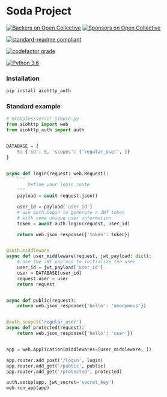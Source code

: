 # Soda Project

[![Backers on Open Collective](https://opencollective.com/standard-readme/backers/badge.svg?style=flat-square)](#backers) [![Sponsors on Open Collective](https://opencollective.com/standard-readme/sponsors/badge.svg?style=flat-square)](#sponsors) 


[![standard-readme compliant](https://img.shields.io/badge/readme%20style-standard-brightgreen.svg?style=flat-square)](https://github.com/RichardLitt/standard-readme)

[![codefactor grade](https://www.codefactor.io/repository/github/mgurdal/soda/badge?style=flat-square)](https://www.codefactor.io/repository/github/mgurdal/soda/badge?style=flat-square)

[![Python 3.6](https://img.shields.io/badge/python-3.6-brightgreen.svg?style=flat-square)](https://www.python.org/downloads/release/python-360?style=flat-square)

### Installation
```bash
pip install aiohttp_auth
```

### Standard example
```python
# examples/server_simple.py
from aiohttp import web
from aiohttp_auth import auth


DATABASE = {
    5: {'id': 5, 'scopes': ('regular_user', )}
}


async def login(request: web.Request):
    """
        Define your login route
    """
    payload = await request.json()

    user_id = payload['user_id']
    # use auth.login to generate a JWT token
    # with some unique user information
    token = await auth.login(request, user_id)

    return web.json_response({'token': token})


@auth.middleware
async def user_middleware(request, jwt_payload: dict):
    # Use the JWT payload to initialize the user
    user_id = jwt_payload['user_id']
    user = DATABASE[user_id]
    request.user = user
    return request


async def public(request):
    return web.json_response({'hello': 'anonymous'})


@auth.scopes('regular_user')
async def protected(request):
    return web.json_response({'hello': 'user'})


app = web.Application(middlewares=[user_middleware, ])

app.router.add_post('/login', login)
app.router.add_get('/public', public)
app.router.add_get('/protected', protected)

auth.setup(app, jwt_secret='secret_key')
web.run_app(app)

```